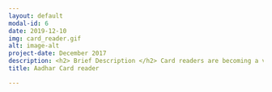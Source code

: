 ```yaml
---
layout: default
modal-id: 6
date: 2019-12-10
img: card_reader.gif
alt: image-alt
project-date: December 2017
description: <h2> Brief Description </h2> Card readers are becoming a versatile application in India and this is one such project to read one of India's government Identification cards, which is called the Aadhar. The first idea was to extend this to a lot more Indian government Identification cards like PAN, Passport and Voter Id but we didn't have the time to extend it but this algorithm works well for Aadhar card. <h2> Algorithm Description</h2><ul><li> The four corners of the card is first found by detecting all the edges of the card using canny edge detection. It must be noted that a clear contrast between the card and its background is assumed for this step. In order to make it more robust, more complex detection algorithms should be used. </li><li> A template view of the card is defined based on predefined 2D pose (The card looks absolutely horizontal with no rotation). Now a homography is estimated to align the given card to the predefined 2D pose.</li><li> Now the hhomography is applied to transform the card to its template view, where all text is now horizontal. Now, SWT (Stroke Width Transform) is applied to detect all text in the image.</li><li> After detecting text, the text is segmented into characters and each character is then recognized using Deep Learning OCR model that we trained. This model was originally trained on 0.1 Million images of handwritten character but this model also offered great performance for printed characters as well</li><li> Tesseract Engine can also be used for segmentation and character recognition but many underlying parameters have to carefully fine tuned to get it working to a decent level. But overall, we got better performance with our HCR model on these printed character than the Tesseract Engine on these printed characters. With Tesseract, the accuracy was about 87% while with our custom trained model, the accuracy was about 96%.</li></ul> The demo can be accessed in <a href="https://digitizekyc.herokuapp.com/" target-"_blank">this</a>link.<br><br> Since this a work that did for my company, the code cannot be open sourced but feel free to get in touch with me to know more about this.
title: Aadhar Card reader 

---
```


